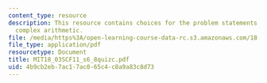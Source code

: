 ```yaml
---
content_type: resource
description: This resource contains choices for the problem statements related to
  complex arithmetic.
file: /media/https%3A/open-learning-course-data-rc.s3.amazonaws.com/18-03sc-differential-equations-fall-2011/4b9cb2eb7ac17ac065c4c8a9a83c8d73_MIT18_03SCF11_s6_8quizc.pdf
file_type: application/pdf
resourcetype: Document
title: MIT18_03SCF11_s6_8quizc.pdf
uid: 4b9cb2eb-7ac1-7ac0-65c4-c8a9a83c8d73
---
```

